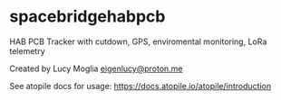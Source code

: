 # spacebridgehabpcb

HAB PCB Tracker with cutdown, GPS, enviromental monitoring, LoRa telemetry

Created by Lucy Moglia <eigenlucy@proton.me>

See atopile docs for usage: https://docs.atopile.io/atopile/introduction
